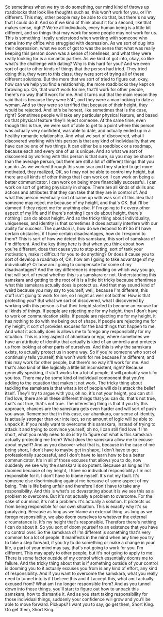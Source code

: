  So sometimes when we try to do something, our mind kind of throws up roadblocks that look like thoughts such as, this won't work for you, or I'm different. This may, other people may be able to do that, but there's no way that I could do it. And so if we kind of think about it for a second, like that makes sense, right? We're all individuals, every human being is a little bit different, and so things that may work for some people may not work for us. This is something I really understood when working with someone who came into my office who struggled with depression. As we sort of dug into their depression, what we sort of got to was the sense that what was really keeping this person down was a sense of loneliness, and what they were really looking for is a romantic partner. As we kind of got into, okay, so like what's the challenge with dating? Why is this hard for you? And we even sort of got to other kinds of things that the person had tried. They tried doing this, they went to this class, they were sort of trying all of these different solutions. But the more that we sort of tried to figure out, okay, how can we help you find a relationship, the more roadblocks they kept on throwing up. Oh, that won't work for me, that'll work for other people, there's no way that'll work for me. And it turns out that the main reason they said that is because they were 5'4", and they were a man looking to date a woman. And so they were so terrified that because of their height, they would be rejected. And let's be honest, like sometimes that is the case, right? Sometimes people will take any particular physical feature, and based on that physical feature they'll reject someone. At the same time, even though this is true, we were sort of able to get to a point where this person was actually very confident, was able to date, and actually ended up in a healthy romantic relationship. And what we sort of discovered, what I discovered working with this person is that any kind of individuality that we have can be one of two things. It can either be a roadblock or a roadmap, because each and every one of us is unique. And so what we sort of discovered by working with this person is that sure, so you may be shorter than the average person, but there are still a lot of different things that you can do. As we worked through this sum scar and they started to get more motivated, they realized, OK, so I may not be able to control my height, but there are all kinds of other things that I can work on. I can work on being a better communicator. I can work on being more financially successful. I can work on sort of getting physically in shape. There are all kinds of skills and actions and attributes that they can take that they are in control of. And what this person eventually sort of came up with was sort of this idea that someone may reject me because of my height, and that's OK. But I'll be damned if they reject me for anything else. If I'm going to fix every other aspect of my life and if there's nothing I can do about height, there's nothing I can do about height. And so the tricky thing about individuality, uniqueness, and identity is that sometimes it does actually interfere with our ability for success. The question is, how do we respond to it? So if I have certain obstacles, if I have certain disadvantages, how do I respond to them? This is sort of how we detect this samskara, this sort of samskara of I'm different. And the key thing here is that when you think about how you're different, does that cause you to stop acting, sort of tank your motivation, make it difficult for you to do anything? Or does it cause you to sort of develop a roadmap of, OK, how am I going to take advantage of my individuality? Or how am I going to compensate for some of my disadvantages? And the key difference is depending on which way you go, that will sort of reveal whether this is a samskara or not. Understanding this samskara and getting to the root of it is a little bit tricky because oftentimes what this samskara actually does is protect us. And that may sound kind of weird because you may say to yourself, well, because I'm different, this stuff isn't going to work for me, so I might as well not bother. How is that protecting you? But what we sort of discovered, what I discovered by working with this person is that their height started to become an excuse for all kinds of things. If people are rejecting me for my height, then I don't have to work on communication skills. If people are rejecting me for my height, it has nothing to do with me being out of shape. If people are rejecting me for my height, it sort of provides excuses for the bad things that happen to me. And what it actually does is allows me to forego any responsibility for my situation. This is a key aspect of ahamkara or ego, where sometimes we have an attribute of identity that actually is kind of an umbrella and protects us from looking at other parts of ourselves. And this is why the samskara exists, to actually protect us in some way. So if you're someone who sort of continually tells yourself, this won't work for me because I'm different, and this may work for other people, but there's no way it'll work for me. And that's also kind of like logically a little bit inconsistent, right? Because generally speaking, if stuff works for a lot of people, it will probably work for you too. There may be some kind of individual component that you're adding to the equation that makes it not work. The tricky thing about tackling the samskara is that what a lot of people will do is attack the belief itself. They'll try to argue with you, oh no, it's not your height, you can still find love, there are all these different things that you can do, that's not true, that's not true, that's not true. The interesting thing is that if you try this approach, chances are the samskara gets even harder and will sort of push you away. Remember that in this case, our ahamkara, our sense of identity, is actually stronger than our intellect, so no amount of logic will be able to unpack it. If you really want to overcome this samskara, instead of trying to attack it and trying to convince yourself, oh no, I can still find love if I'm short, what you really need to do is try to figure out what is this samskara actually protecting me from? What does the samskara allow me to excuse about myself? And as you discover what that is, because in the case of me being short, I don't have to maybe get in shape, I don't have to get professionally successful, and I don't have to learn how to be a better communicator. It's in all of those excuses that allows you to do, now suddenly we see why the samskara is so potent. Because as long as I'm doomed because of my height, I have no individual responsibility. I'm not responsible for it. I don't have to blame myself. It's not my fault. It's someone else discriminating against me because of some aspect of my being. This is life being unfair and therefore I don't have to take any responsibility. And this is what's so devastating about it is we see this as a problem to overcome. But it's not actually a problem to overcome. For the sake of our mind, it's not a problem. It's actually a solution. It protects us from being responsible for our own situation. This is exactly why it's so paralyzing. Because as long as we blame an external thing, as long as we forego responsibility, we also doom ourselves to whatever the external circumstance is. It's my height that's responsible. Therefore there's nothing I can do about it. So you sort of doom yourself to an existence that you have no control over. So the samskara of I'm different is something that's very common for a lot of people. It manifests in the mind when any time you try to take a step forward, if you try to do something or make a change in your life, a part of your mind may say, that's not going to work for you. I'm different. This may apply to other people, but it's not going to apply to me. There is some factor outside of my control which essentially dooms me to failure. And the tricky thing about that is if something outside of your control is dooming you to it actually excuses you from is any kind of effort, any kind of responsibility. And if you want to overcome the samskara, what you really need to tunnel into is if I believe this and if I accept this, what am I actually excused from? What am I no longer responsible from? And as you tunnel down into those things, you'll start to figure out how to unpack this samskara, how to dismantle it. And as you start taking responsibility for those individual things, suddenly your confidence will grow and you'll be able to move forward. Pickups? I want you to say, go get them, Short King. Go get them, Short King.